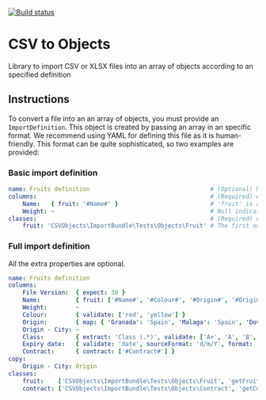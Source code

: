 [![Build status](https://circleci.com/gh/j-d/csv-objects.svg?style=shield&circle-token=:circle-token)](https://circleci.com/gh/j-d/csv-objects)

# CSV to Objects

Library to import CSV or XLSX files into an array of objects according to an specified definition

## Instructions

To convert a file into an an array of objects, you must provide an `ImportDefinition`. This object is created by 
passing an array in an specific format. We recommend using YAML for defining this file as it is human-friendly. This 
format can be quite sophisticated, so two examples are provided: 
  
### Basic import definition
 
```yaml
name: Fruits definition                                  # (Optional) Name of the import definition
columns:                                                 # (Required) An associative array with the headings of the columns in the file that will be imported
    Name:   { fruit: '#Name#' }                          # 'fruit' is a shortname for the object being created for the list (defined below) and #Name# will be the argument passed to the constructor. The hashes indicate that it should replace it with the value on that column                                         
    Weight: ~                                            # Null indicates that it can be ignored
classes:                                                 # (Required) An associative array with the mapped classes 
    fruit: 'CSVObjects\ImportBundle\Tests\Objects\Fruit' # The first one will be the class that will be returned 
```

### Full import definition

All the extra properties are optional.

```yaml
name: Fruits definition
columns:
    File Version:  { expect: 38 }                                                                                             # Expects indicates that the row value must always be as stated
    Name:          { fruit: ['#Name#', '#Colour#', '#Origin#', '#Origin - City#', '#Class#', '#Expiry date#', '#Contract#'] } # The constructor now takes an array of arguments
    Weight:        ~
    Colour:        { validate: ['red', 'yellow'] }                                                                            # Valid values that this column could have
    Origin:        { map: { 'Granada': 'Spain', 'Malaga': 'Spain', 'Dover': 'UK' } }                                          # It will apply this alias to the data on this column. If no validate is provided, non-matching values will convert into null
    Origin - City: ~
    Class:         { extract: 'Class (.*)', validate: ['A+', 'A', 'B', 'C'] }                                                 # It is like mapping but using the expecified regular expression to do the conversion. The desired part must be in brackets. Functions can optionally be combined when required
    Expiry date:   { validate: 'date', sourceFormat: 'd/m/Y', format: 'Y-m-d' }                                               # If validate is not an array, it can be an special value. 'date' will check that it is a date. Optionally, you can specify the source format using 'sourceFormat' or reformat it by specifying 'format'
    Contract:      { contract: ['#Contract#'] }
copy:                                                                                                                         # If specified, if will add more columns to the row, copying from the referenced columns before being processed
    Origin - City: Origin
classes:
    fruit:    ['CSVObjects\ImportBundle\Tests\Objects\Fruit', 'getFruitFromFullInfo']                                         # If the mapped class is an array, it will make a static call to the specified method to create the class
    contract: ['CSVObjects\ImportBundle\Tests\Objects\Contract', 'getContractFromId' ]
```
